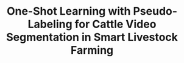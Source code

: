 ---
title: One-Shot Learning with Pseudo-Labeling for Cattle Video Segmentation in Smart Livestock Farming
collection: publications
permalink: /publications/One-Shot Learning with Pseudo-Labeling for Cattle Video Segmentation in Smart Livestock Farming
citation: Y Qiao, T Xue, H Kong, C Clark, S Lomax, K Rafique, S Sukkarieh Animals 12 (5), 558
---